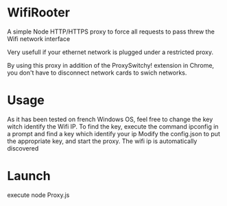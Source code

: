 WifiRooter
==========

A simple Node HTTP/HTTPS proxy to force all requests to pass threw the Wifi network interface

Very usefull if your ethernet network is plugged under a restricted proxy. 

By using this proxy in addition of the ProxySwitchy! extension in Chrome, you don't have to disconnect network cards to swich networks.

Usage
======
  As it has been tested on french Windows OS, feel free to change the key witch identify the Wifi IP.
  To find the key, execute the command ipconfig in a prompt and find a key which identify your ip
  Modify the config.json to put the appropriate key, and start the proxy.
  The wifi ip is automatically discovered
  
Launch
======
  execute node Proxy.js
